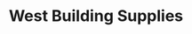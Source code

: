 ---
title: "West Building Supplies"
url: /bridlington/west-building-supplies/
shop: doityourself
---
